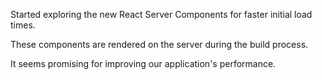 Started exploring the new React Server Components for faster initial load times.

These components are rendered on the server during the build process.

It seems promising for improving our application's performance.